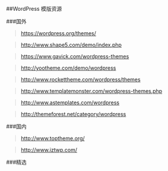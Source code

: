##WordPress 模版资源

###国外

> <https://wordpress.org/themes/>

> <http://www.shape5.com/demo/index.php>

> <https://www.gavick.com/wordpress-themes>

> <http://yootheme.com/demo/wordpress>

> <http://www.rockettheme.com/wordpress/themes>

> <http://www.templatemonster.com/wordpress-themes.php>

> <http://www.astemplates.com/wordpress>

> <http://themeforest.net/category/wordpress>

###国内

> <http://www.toptheme.org/>

> <http://www.iztwp.com/>

###精选